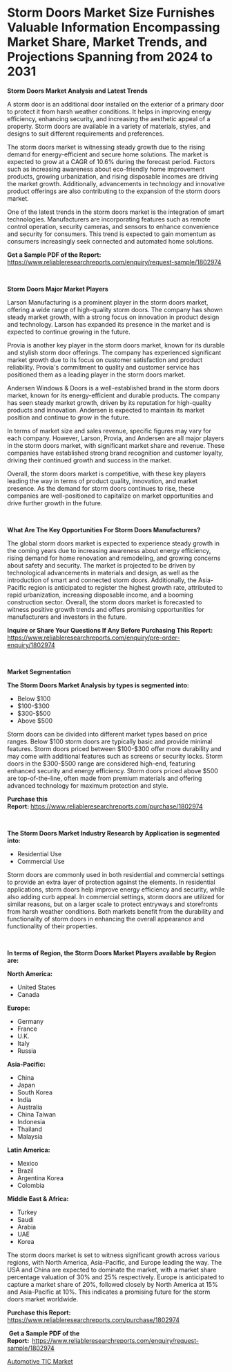 <p><h1>Storm Doors Market Size Furnishes Valuable Information Encompassing Market Share, Market Trends, and Projections Spanning from 2024 to 2031</h1></p><p><strong>Storm Doors Market Analysis and Latest Trends</strong></p>
<p><p>A storm door is an additional door installed on the exterior of a primary door to protect it from harsh weather conditions. It helps in improving energy efficiency, enhancing security, and increasing the aesthetic appeal of a property. Storm doors are available in a variety of materials, styles, and designs to suit different requirements and preferences.</p><p>The storm doors market is witnessing steady growth due to the rising demand for energy-efficient and secure home solutions. The market is expected to grow at a CAGR of 10.6% during the forecast period. Factors such as increasing awareness about eco-friendly home improvement products, growing urbanization, and rising disposable incomes are driving the market growth. Additionally, advancements in technology and innovative product offerings are also contributing to the expansion of the storm doors market.</p><p>One of the latest trends in the storm doors market is the integration of smart technologies. Manufacturers are incorporating features such as remote control operation, security cameras, and sensors to enhance convenience and security for consumers. This trend is expected to gain momentum as consumers increasingly seek connected and automated home solutions.</p></p>
<p><strong>Get a Sample PDF of the Report:&nbsp;</strong> <a href="https://www.reliableresearchreports.com/enquiry/request-sample/1802974">https://www.reliableresearchreports.com/enquiry/request-sample/1802974</a></p>
<p>&nbsp;</p>
<p><strong>Storm Doors Major Market Players</strong></p>
<p><p>Larson Manufacturing is a prominent player in the storm doors market, offering a wide range of high-quality storm doors. The company has shown steady market growth, with a strong focus on innovation in product design and technology. Larson has expanded its presence in the market and is expected to continue growing in the future.</p><p>Provia is another key player in the storm doors market, known for its durable and stylish storm door offerings. The company has experienced significant market growth due to its focus on customer satisfaction and product reliability. Provia's commitment to quality and customer service has positioned them as a leading player in the storm doors market.</p><p>Andersen Windows & Doors is a well-established brand in the storm doors market, known for its energy-efficient and durable products. The company has seen steady market growth, driven by its reputation for high-quality products and innovation. Andersen is expected to maintain its market position and continue to grow in the future.</p><p>In terms of market size and sales revenue, specific figures may vary for each company. However, Larson, Provia, and Andersen are all major players in the storm doors market, with significant market share and revenue. These companies have established strong brand recognition and customer loyalty, driving their continued growth and success in the market.</p><p>Overall, the storm doors market is competitive, with these key players leading the way in terms of product quality, innovation, and market presence. As the demand for storm doors continues to rise, these companies are well-positioned to capitalize on market opportunities and drive further growth in the future.</p></p>
<p>&nbsp;</p>
<p><strong>What Are The Key Opportunities For Storm Doors Manufacturers?</strong></p>
<p><p>The global storm doors market is expected to experience steady growth in the coming years due to increasing awareness about energy efficiency, rising demand for home renovation and remodeling, and growing concerns about safety and security. The market is projected to be driven by technological advancements in materials and design, as well as the introduction of smart and connected storm doors. Additionally, the Asia-Pacific region is anticipated to register the highest growth rate, attributed to rapid urbanization, increasing disposable income, and a booming construction sector. Overall, the storm doors market is forecasted to witness positive growth trends and offers promising opportunities for manufacturers and investors in the future.</p></p>
<p><strong>Inquire or Share Your Questions If Any Before Purchasing This Report:</strong> <a href="https://www.reliableresearchreports.com/enquiry/pre-order-enquiry/1802974">https://www.reliableresearchreports.com/enquiry/pre-order-enquiry/1802974</a></p>
<p>&nbsp;</p>
<p><strong>Market Segmentation</strong></p>
<p><strong>The Storm Doors Market Analysis by types is segmented into:</strong></p>
<p><ul><li>Below $100</li><li>$100-$300</li><li>$300-$500</li><li>Above $500</li></ul></p>
<p><p>Storm doors can be divided into different market types based on price ranges. Below $100 storm doors are typically basic and provide minimal features. Storm doors priced between $100-$300 offer more durability and may come with additional features such as screens or security locks. Storm doors in the $300-$500 range are considered high-end, featuring enhanced security and energy efficiency. Storm doors priced above $500 are top-of-the-line, often made from premium materials and offering advanced technology for maximum protection and style.</p></p>
<p><strong>Purchase this Report:&nbsp;</strong><a href="https://www.reliableresearchreports.com/purchase/1802974">https://www.reliableresearchreports.com/purchase/1802974</a></p>
<p>&nbsp;</p>
<p><strong>The Storm Doors Market Industry Research by Application is segmented into:</strong></p>
<p><ul><li>Residential Use</li><li>Commercial Use</li></ul></p>
<p><p>Storm doors are commonly used in both residential and commercial settings to provide an extra layer of protection against the elements. In residential applications, storm doors help improve energy efficiency and security, while also adding curb appeal. In commercial settings, storm doors are utilized for similar reasons, but on a larger scale to protect entryways and storefronts from harsh weather conditions. Both markets benefit from the durability and functionality of storm doors in enhancing the overall appearance and functionality of their properties.</p></p>
<p>&nbsp;</p>
<p><strong>In terms of Region, the Storm Doors Market Players available by Region are:</strong></p>
<p>
    <p> <strong> North America: </strong>
        <ul>
            <li>United States</li>
            <li>Canada</li>
        </ul>
        </p> 
    <p> <strong> Europe: </strong>
        <ul>
            <li>Germany</li>
            <li>France</li>
            <li>U.K.</li>
            <li>Italy</li>
            <li>Russia</li>
        </ul>
        </p> 
    <p> <strong> Asia-Pacific: </strong>
        <ul>
            <li>China</li>
            <li>Japan</li>
            <li>South Korea</li>
            <li>India</li>
            <li>Australia</li>
            <li>China Taiwan</li>
            <li>Indonesia</li>
            <li>Thailand</li>
            <li>Malaysia</li>
        </ul>
        </p> 
    <p> <strong> Latin America: </strong>
        <ul>
            <li>Mexico</li>
            <li>Brazil</li>
            <li>Argentina Korea</li>
            <li>Colombia</li>
        </ul>
        </p> 
    <p> <strong> Middle East & Africa: </strong>
        <ul>
            <li>Turkey</li>
            <li>Saudi</li>
            <li>Arabia</li>
            <li>UAE</li>
            <li>Korea</li>
        </ul>
    </p>
    </p>
<p><p>The storm doors market is set to witness significant growth across various regions, with North America, Asia-Pacific, and Europe leading the way. The USA and China are expected to dominate the market, with a market share percentage valuation of 30% and 25% respectively. Europe is anticipated to capture a market share of 20%, followed closely by North America at 15% and Asia-Pacific at 10%. This indicates a promising future for the storm doors market worldwide.</p></p>
<p><strong>Purchase this Report: </strong><a href="https://www.reliableresearchreports.com/purchase/1802974">https://www.reliableresearchreports.com/purchase/1802974</a></p>
<p>&nbsp;<strong>Get a Sample PDF of the Report:&nbsp;&nbsp;</strong><a href="https://www.reliableresearchreports.com/enquiry/request-sample/1802974">https://www.reliableresearchreports.com/enquiry/request-sample/1802974</a></p>
<p><strong></strong></p>
<p><p><a href="https://meowing-canidae-761.notion.site/Global-Automotive-TIC-Market-Size-and-Market-Trends-Insights-and-Projections-from-2024-to-2031-49c6415c954440bba1bef1da5f9eb7ea">Automotive TIC Market</a></p></p>